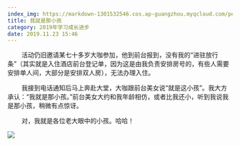 ```yaml
---
index_img: https://markdown-1301532546.cos.ap-guangzhou.myqcloud.com/peipei_blog/20210921150136.jpeg
title: 我就是那小孩
category: 2019年学习成长进步
date: 2019.11.23 15:46
---
```


        活动仍旧邀请某七十多岁大咖参加，他到前台报到，没有我的“进驻放行条”（其实就是入住酒店前台登记单，因为这是由我负责安排房号的，有些人需要安排单人间，大部分是安排双人房），无法办理入住。  

        我接到电话通知后马上奔赴大堂，大咖跟前台美女说“就是这小孩”。我大方承认：“我就是那小孩。”前台美女大约和我年龄相仿，或者比我还小，听到我说我是那小孩，稍微有点惊讶。  

        对，我就是各位老大眼中的小孩。哈哈！

![](https://markdown-1301532546.cos.ap-guangzhou.myqcloud.com/peipei_blog/20210921150136.jpeg)  

